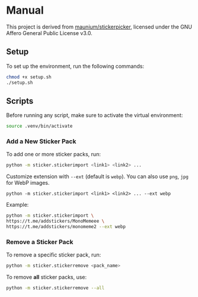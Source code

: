 # Manual
This project is derived from [maunium/stickerpicker](https://github.com/maunium/stickerpicker), licensed under the GNU Affero General Public License v3.0.
## Setup

To set up the environment, run the following commands:

```bash
chmod +x setup.sh
./setup.sh
```

## Scripts

Before running any script, make sure to activate the virtual environment:

```bash
source .venv/bin/activate
```

### Add a New Sticker Pack

To add one or more sticker packs, run:

```bash
python -m sticker.stickerimport <link1> <link2> ...
```

Customize extension with `--ext` (default is `webp`). You can also use `png`, `jpg` for WebP images.
```
python -m sticker.stickerimport <link1> <link2> ... --ext webp
```
Example:
```bash
python -m sticker.stickerimport \
https://t.me/addstickers/MonoMemeee \
https://t.me/addstickers/monomeme2 --ext webp
```

### Remove a Sticker Pack

To remove a specific sticker pack, run:

```bash
python -m sticker.stickerremove <pack_name>
```

To remove **all** sticker packs, use:

```bash
python -m sticker.stickerremove --all
```
